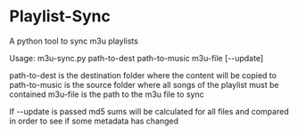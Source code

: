 Playlist-Sync
=============

A python tool to sync m3u playlists

Usage: m3u-sync.py path-to-dest path-to-music m3u-file [--update]

path-to-dest is the destination folder where the content will be copied to
path-to-music is the source folder where all songs of the playlist must be contained
m3u-file is the path to the m3u file to sync

If --update is passed md5 sums will be calculated for all files and compared in order to see if some metadata has changed
